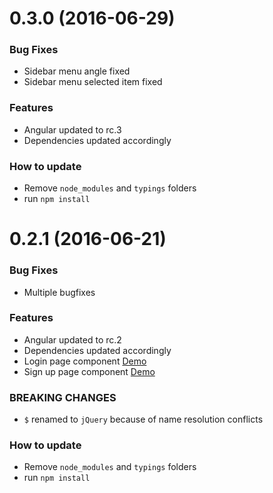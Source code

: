 <a name="0.3.0"></a>
# 0.3.0 (2016-06-29)

### Bug Fixes

* Sidebar menu angle fixed
* Sidebar menu selected item fixed

### Features

* Angular updated to rc.3
* Dependencies updated accordingly

### How to update

* Remove `node_modules` and `typings` folders 
* run `npm install`

<a name="0.2.1"></a>
# 0.2.1 (2016-06-21)


### Bug Fixes

* Multiple bugfixes

### Features

* Angular updated to rc.2
* Dependencies updated accordingly
* Login page component [Demo](http://akveo.com/ng2-admin/#/login)
* Sign up page component [Demo](http://akveo.com/ng2-admin/#/register)

### BREAKING CHANGES
* `$` renamed to `jQuery` because of name resolution conflicts

### How to update

* Remove `node_modules` and `typings` folders 
* run `npm install`